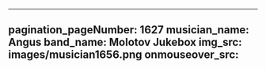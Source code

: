 ------
pagination_pageNumber: 1627
musician_name: Angus
band_name: Molotov Jukebox
img_src: images/musician1656.png
onmouseover_src: 
------